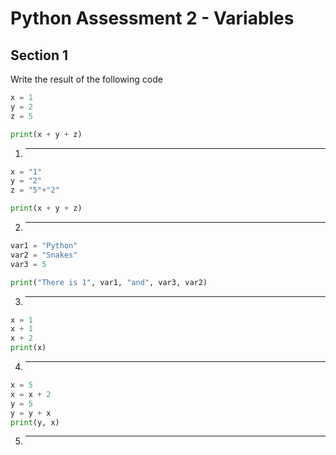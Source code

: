 # Python Assessment 2 - Variables

## Section 1
Write the result of the following code

~~~python
x = 1
y = 2
z = 5

print(x + y + z)
~~~
1. ____

~~~python
x = "1"
y = "2"
z = "5"+"2"

print(x + y + z)
~~~
2. ____

~~~python
var1 = "Python"
var2 = "Snakes"
var3 = 5

print("There is 1", var1, "and", var3, var2)
~~~
3. ____

~~~python
x = 1
x + 1
x + 2
print(x)
~~~
4. ____

~~~python
x = 5
x = x + 2
y = 5
y = y + x
print(y, x)
~~~
5. ____
